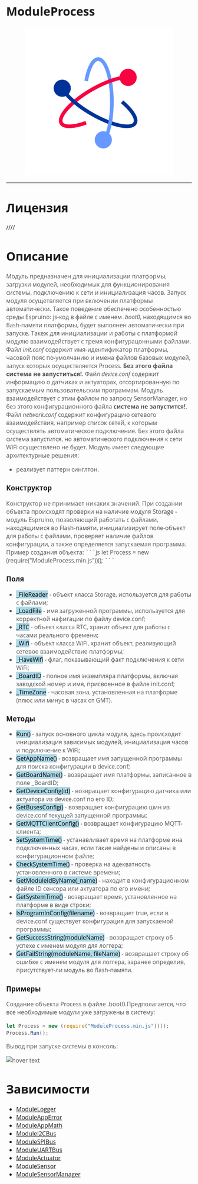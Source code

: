 <div style = "font-family: 'Open Sans', sans-serif; font-size: 16px">

# ModuleProcess
<p align="center">
  <img src="logo.png" width="400" title="hover text">
</p>

-----------------

# Лицензия
////

# Описание
<div style = "color: #555">

Модуль предназначен для инициализации платформы, загрузки модулей, необходимых для функционирования системы, подключению к сети и инициализация часов. Запуск модуля осущетвляется при включении платформы автоматически. Такое поведение обеспечено особенностью среды Espruino: js-код в  файле с именем *.boot0*, находящимся во flash-памяти платформы, будет выполнен автоматически при запуске. Такеж для инициализации и работы с платформой модулю взаимодействует с тремя конфигурацонными файлами. Файл *init.conf* содержит имя-идентификатор платформы, часовой пояс по-умолчанию и имена файлов базовых модулей, запуск которых осуществляется Process. **Без этого файла система не запуститься!**. Файл *device.conf* содержит информацию о датчиках и актуаторах, отсортированную по запускаемым пользовательским программам. Модуль взаимодействует с этим файлом по запросу SensorManager, но без этого конфигурационного файла **система не запустится!**. Файл *network.conf* содержит конфигурацию сетевого взаимодействия, например список сетей, к которым осуществлять автоматическое подключение. Без этого файла система запустится, но автоматического подключения к сети WiFi осуществлено не будет. Модуль имеет следующие архитектурные решения:
- реализует паттерн синглтон.
</div>

### Конструктор
<div style = "color: #555">
Конструктор не принимает никаких значений. При создании объекта происходят проверки на наличие модуля Storage - модуль Espruino, позволяющий работать с файлами, находящимися во Flash-памяти, инициализирует поле-объект для работы с файлами, проверяет наличие файлов конфигурации, а также определяется запускаемая программа. Пример создания объекта:
```js
let Process = new (require("ModuleProcess.min.js"))();
```
</div>

### Поля
<div style = "color: #555">

- <mark style="background-color: lightblue">_FileReader</mark> - объект класса Storage, используется для работы с файлами;
- <mark style="background-color: lightblue">_LoadFile</mark> - имя загруженной программы, используется для корректной нафигации по файлу device.conf;
- <mark style="background-color: lightblue">_RTC</mark> - объект класса RTC, хранит объект для работы с часами реального фремени;
- <mark style="background-color: lightblue">_Wifi</mark> - объект класса WiFi, хранит объект, реализующий сетевое взаимодействие платформы;
- <mark style="background-color: lightblue">_HaveWifi</mark> - флаг, показывающий факт подключения к сети WiFi;
- <mark style="background-color: lightblue">_BoardID</mark> - полное имя экземпляра платформы, включая заводской номер и имя, присвоенное в файле init.conf;
- <mark style="background-color: lightblue">_TimeZone</mark> - часовая зона, установленная на платформе (плюс или минус в часах от GMT).
</div>

### Методы
<div style = "color: #555">

- <mark style="background-color: lightblue">Run()</mark> - запуск основного цикла модуля, здесь происходит инициализация зависимых модулей, инициализация часов и подключение к WiFi;
- <mark style="background-color: lightblue">GetAppName()</mark> - возвращает имя запущенной программы для поиска конфигурации в device.conf;
- <mark style="background-color: lightblue">GetBoardName()</mark> - возвращает имя платформы, записанное в поле _BoardID;
- <mark style="background-color: lightblue">GetDeviceConfig(id)</mark> - возвращает конфигурацию датчика или актуатора из device.conf по его ID;
- <mark style="background-color: lightblue">GetBusesConfig()</mark> - возвращает конфигурацию шин из device.conf текущей запущенной программы;
- <mark style="background-color: lightblue">GetMQTTClientConfig()</mark> - возвращает конфигурацию MQTT-клиента;
- <mark style="background-color: lightblue">SetSystemTime()</mark> - устанавливает время на платформе ина подключенных часах, если такие найдены и описаны в конфигурационном файле;
- <mark style="background-color: lightblue">CheckSystemTime()</mark> - проверка на адекватность установленного в системе времени;
- <mark style="background-color: lightblue">GetModuleIdByName(_name)</mark> - находит в конфигурационном файле ID сенсора или актуатора по его имени;
- <mark style="background-color: lightblue">GetSystemTime()</mark> - возвращает время, установленное на платформе в виде строки;
- <mark style="background-color: lightblue">IsProgramInConfig(filename)</mark> - возвращает true, если в device.conf существует конфигурация для запускаемой программы;
- <mark style="background-color: lightblue">GetSuccessString(moduleName)</mark> - возвращает строку об успехе с именем модуля для логгера;
- <mark style="background-color: lightblue">GetFailString(moduleName, fileName)</mark> - возвращает строку об ошибке с именем модуля для логгера, заранее определив, присутствует-ли модуль во flash-памяти.
</div>

### Примеры
<div style = "color: #555">

Создание объекта Process в файле .boot0.Предполагается, что все необходимые модули уже загружены в систему:
```js
let Process = new (require("ModuleProcess.min.js"))();
Process.Run();
```
Вывод при запуске системы в консоль:
<p align="left">
  <img src="./res/output.png" title="hover text">
</p>
</div>

# Зависимости
- [ModuleLogger](https://github.com/Konkery/ModuleLogger/blob/main/README.md)
- [ModuleAppError](https://github.com/Konkery/ModuleAppError/blob/main/README.md)
- [ModuleAppMath](https://github.com/Konkery/ModuleAppMath/blob/main/README.md)
- [ModuleI2CBus](https://github.com/Konkery/ModuleI2CBus/blob/main/README.md)
- [ModuleSPIBus](https://github.com/Konkery/ModuleSPIBus/blob/main/README.md)
- [ModuleUARTBus](https://github.com/Konkery/ModuleUARTBus/blob/main/README.md)
- [ModuleActuator](https://github.com/Konkery/ModuleActuator/blob/main/README.md)
- [ModuleSensor](https://github.com/Konkery/ModuleSensor/blob/main/README.md)
- [ModuleSensorManager](https://github.com/Konkery//blob/main/README.md)
</div>
